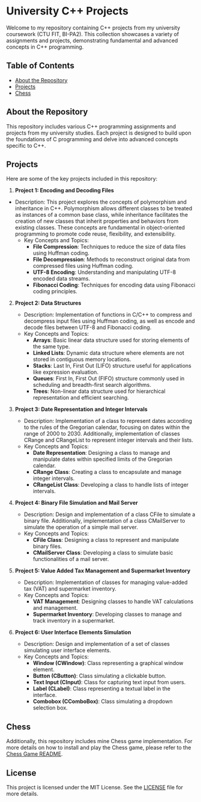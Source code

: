 # University C++ Projects

Welcome to my repository containing C++ projects from my university coursework (CTU FIT, BI-PA2). This collection showcases a variety of assignments and projects, demonstrating fundamental and advanced concepts in C++ programming.

## Table of Contents

- [About the Repository](#about-the-repository)
- [Projects](#projects)
- [Chess](#chess)

## About the Repository

This repository includes various C++ programming assignments and projects from my university studies. Each project is designed to build upon the foundations of C programming and delve into advanced concepts specific to C++.

## Projects

Here are some of the key projects included in this repository:

1. **Project 1: Encoding and Decoding Files**
- Description: This project explores the concepts of polymorphism and inheritance in C++. Polymorphism allows different classes to be treated as instances of a common base class, while inheritance facilitates the creation of new classes that inherit properties and behaviors from existing classes. These concepts are fundamental in object-oriented programming to promote code reuse, flexibility, and extensibility.
   - Key Concepts and Topics:
     - **File Compression**: Techniques to reduce the size of data files using Huffman coding.
     - **File Decompression**: Methods to reconstruct original data from compressed files using Huffman coding.
     - **UTF-8 Encoding**: Understanding and manipulating UTF-8 encoded data streams.
     - **Fibonacci Coding**: Techniques for encoding data using Fibonacci coding principles.

2. **Project 2: Data Structures**
   - Description: Implementation of functions in C/C++ to compress and decompress input files using Huffman coding, as well as encode and decode files between UTF-8 and Fibonacci coding.
   - Key Concepts and Topics:
     - **Arrays**: Basic linear data structure used for storing elements of the same type.
     - **Linked Lists**: Dynamic data structure where elements are not stored in contiguous memory locations.
     - **Stacks**: Last In, First Out (LIFO) structure useful for applications like expression evaluation.
     - **Queues**: First In, First Out (FIFO) structure commonly used in scheduling and breadth-first search algorithms.
     - **Trees**: Non-linear data structure used for hierarchical representation and efficient searching.

3. **Project 3: Date Representation and Integer Intervals**
   - Description: Implementation of a class to represent dates according to the rules of the Gregorian calendar, focusing on dates within the range of 2000 to 2030. Additionally, implementation of classes CRange and CRangeList to represent integer intervals and their lists.
   - Key Concepts and Topics:
     - **Date Representation**: Designing a class to manage and manipulate dates within specified limits of the Gregorian calendar.
     - **CRange Class**: Creating a class to encapsulate and manage integer intervals.
     - **CRangeList Class**: Developing a class to handle lists of integer intervals.

4. **Project 4: Binary File Simulation and Mail Server**
   - Description: Design and implementation of a class CFile to simulate a binary file. Additionally, implementation of a class CMailServer to simulate the operation of a simple mail server.
   - Key Concepts and Topics:
     - **CFile Class**: Designing a class to represent and manipulate binary files.
     - **CMailServer Class**: Developing a class to simulate basic functionalities of a mail server.

5. **Project 5: Value Added Tax Management and Supermarket Inventory**
   - Description: Implementation of classes for managing value-added tax (VAT) and supermarket inventory.
   - Key Concepts and Topics:
     - **VAT Management**: Designing classes to handle VAT calculations and management.
     - **Supermarket Inventory**: Developing classes to manage and track inventory in a supermarket.

6. **Project 6: User Interface Elements Simulation**
   - Description: Design and implementation of a set of classes simulating user interface elements.
   - Key Concepts and Topics:
     - **Window (CWindow)**: Class representing a graphical window element.
     - **Button (CButton)**: Class simulating a clickable button.
     - **Text Input (CInput)**: Class for capturing text input from users.
     - **Label (CLabel)**: Class representing a textual label in the interface.
     - **Combobox (CComboBox)**: Class simulating a dropdown selection box.

## Chess
Additionally, this repository includes mine Chess game implementation. For more details on how to install and play the Chess game, please refer to the [Chess Game README](https://github.com/JahyLuky/Cpp/tree/main/Chess).

## License

This project is licensed under the MIT License. See the [LICENSE](./LICENSE) file for more details.
